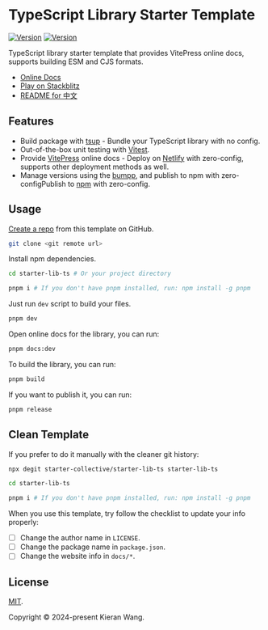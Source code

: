 # TypeScript Library Starter Template

[![Version](https://img.shields.io/github/v/release/starter-collective/starter-lib-ts?style=flat&label=%20&color=%2309090b)](https://github.com/starter-collective/starter-lib-ts/releases)
[![Version](https://img.shields.io/npm/v/starter-lib-ts?style=flat&label=npm&color=09090b)](https://www.npmjs.com/package/starter-lib-ts)

TypeScript library starter template that provides VitePress online docs, supports building ESM and CJS formats.

- [Online Docs](https://starter-lib-ts.netlify.app/)
- [Play on Stackblitz](https://stackblitz.com/github/starter-collective/starter-lib-ts)
- [README for 中文](./README.zh.md)

## Features

- Build package with [tsup](https://tsup.egoist.dev/) - Bundle your TypeScript library with no config.
- Out-of-the-box unit testing with [Vitest](https://github.com/vitest-dev/vitest).
- Provide [VitePress](https://vitepress.dev/) online docs - Deploy on [Netlify](https://app.netlify.com/) with zero-config, supports other deployment methods as well.
- Manage versions using the [bumpp](https://github.com/antfu-collective/bumpp), and publish to npm with zero-configPublish to [npm](https://www.npmjs.com) with zero-config.

## Usage

[Create a repo](https://github.com/starter-collective/starter-lib-ts/generate) from this template on GitHub.

```bash
git clone <git remote url>
```

Install npm dependencies.

```bash
cd starter-lib-ts # Or your project directory

pnpm i # If you don't have pnpm installed, run: npm install -g pnpm
```

Just run `dev` script to build your files.

```bash
pnpm dev
```

Open online docs for the library, you can run:

```bash
pnpm docs:dev
```

To build the library, you can run:

```bash
pnpm build
```

If you want to publish it, you can run:

```bash
pnpm release
```

## Clean Template

If you prefer to do it manually with the cleaner git history:

```bash
npx degit starter-collective/starter-lib-ts starter-lib-ts

cd starter-lib-ts

pnpm i # If you don't have pnpm installed, run: npm install -g pnpm
```

When you use this template, try follow the checklist to update your info properly:

- [ ] Change the author name in `LICENSE`.
- [ ] Change the package name in `package.json`.
- [ ] Change the website info in `docs/*`.

## License

[MIT](./LICENSE).

Copyright © 2024-present Kieran Wang.
